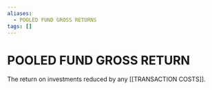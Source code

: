 ```yaml
---
aliases:
  - POOLED FUND GROSS RETURNS
tags: []
---
```

# POOLED FUND GROSS RETURN
The return on investments reduced by any [[TRANSACTION COSTS]].